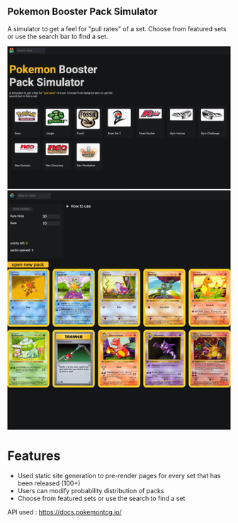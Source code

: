 ## Pokemon Booster Pack Simulator
A simulator to get a feel for "pull rates" of a set. Choose from featured sets or use the search bar to find a set.

![ezcv logo](https://raw.githubusercontent.com/ocTrung/pkmn-booster-sim/main/assets/screenshot-1.png)
![ezcv logo](https://raw.githubusercontent.com/ocTrung/pkmn-booster-sim/main/assets/screenshot-2.png)

# Features
- Used static site generation to pre-render pages for every set that has been released (100+)
- Users can modify probability distribution of packs
- Choose from featured sets or use the search to find a set

API used : https://docs.pokemontcg.io/
